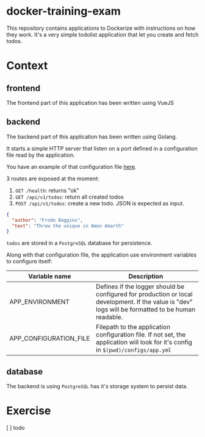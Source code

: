 # docker-training-exam

This repository contains applications to Dockerize with instructions on how they work. It's a very simple todolist
application that let you create and fetch todos.

# Context

## frontend

The frontend part of this application has been written using VueJS

## backend

The backend part of this application has been written using Golang.

It starts a simple HTTP server that listen on a port defined in a configuration file read by the application.

You have an example of that configuration file [here](backend/configs/app.local.yml).

3 routes are exposed at the moment:
1. `GET /health`: returns "ok"
2. `GET /api/v1/todos`: return all created todos
3. `POST /api/v1/todos`: create a new todo. JSON is expected as input.

```json
{
  "author": "Frodo Baggins",
  "text": "Throw the unique in Amon Amarth"
}
```

`todos` are stored in a `PostgreSQL` database for persistence.

Along with that configuration file, the application use environment variables to configure itself:

| Variable name           | Description                                                                                                                                        |
|-------------------------|----------------------------------------------------------------------------------------------------------------------------------------------------|
| APP_ENVIRONMENT         | Defines if the logger should be configured for production or local development. If the value is "dev" logs will be formatted to be human readable. |
| APP_CONFIGURATION_FILE  | Filepath to the application configuration file. If not set, the application will look for it's config in `$(pwd)/configs/app.yml`                  |

## database

The backend is using `PostgreSQL` has it's storage system to persist data.

# Exercise

[ ] todo